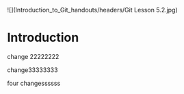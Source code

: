 ![](Introduction_to_Git_handouts/headers/Git Lesson 5.2.jpg)

# Introduction

change 22222222

change33333333

four changessssss
